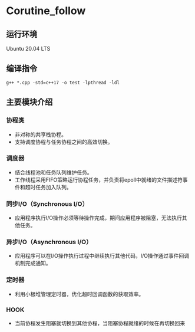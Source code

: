 # Corutine_follow

## 运行环境

Ubuntu 20.04 LTS

## 编译指令

`g++ *.cpp -std=c++17 -o test -lpthread -ldl`

## 主要模块介绍

### 协程类
* 非对称的共享栈协程。
* 支持调度协程与任务协程之间的高效切换。

### 调度器
* 结合线程池和任务队列维护任务。
* 工作线程采用FIFO策略运行协程任务，并负责将epoll中就绪的文件描述符事件和超时任务加入队列。

### 同步I/O（Synchronous I/O）
* 应用程序执行I/O操作必须等待操作完成，期间应用程序被阻塞，无法执行其他任务。

### 异步I/O（Asynchronous I/O）
* 应用程序可以在I/O操作执行过程中继续执行其他代码，I/O操作通过事件回调机制完成通知。

### 定时器
* 利用小根堆管理定时器，优化超时回调函数的获取效率。

### HOOK
* 当前协程发生阻塞就切换到其他协程，当阻塞协程就绪的时候在再切换回来
